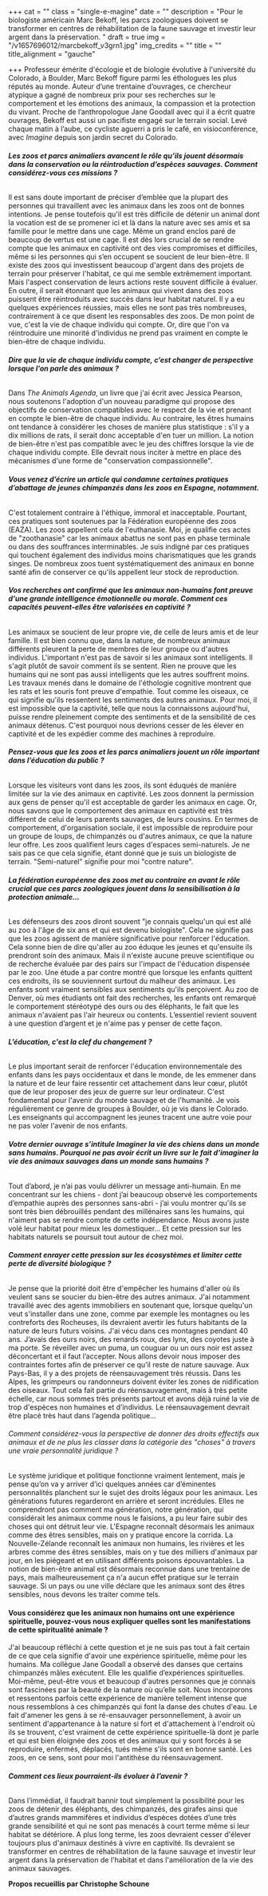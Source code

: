 +++
cat = ""
class = "single-e-magine"
date = ""
description = "Pour le biologiste américain Marc Bekoff, les parcs zoologiques doivent se transformer en centres de réhabilitation de la faune sauvage et investir leur argent dans la préservation. "
draft = true
img = "/v1657696012/marcbekoff_v3grn1.jpg"
img_credits = ""
title = ""
title_alignment = "gauche"

+++
Professeur émérite d'écologie et de biologie évolutive à l'université du Colorado, à Boulder, Marc Bekoff figure parmi les éthologues les plus réputés au monde. Auteur d’une trentaine d’ouvrages, ce chercheur atypique a gagné de nombreux prix pour ses recherches sur le comportement et les émotions des animaux, la compassion et la protection du vivant. Proche de l’anthropologue Jane Goodall avec qui il a écrit quatre ouvrages, Bekoff est aussi un pacifiste engagé sur le terrain social. Levé chaque matin à l’aube, ce cycliste aguerri a pris le café, en visioconférence, avec _Imagine_ depuis son jardin secret du Colorado.

###### **Les zoos et parcs animaliers avancent le rôle qu’ils jouent désormais dans la conservation ou la réintroduction d’espèces sauvages. Comment considérez-vous ces missions ?**

Il est sans doute important de préciser d’emblée que la plupart des personnes qui travaillent avec les animaux dans les zoos ont de bonnes intentions. Je pense toutefois qu'il est très difficile de détenir un animal dont la vocation est de se promener ici et là dans la nature avec ses amis et sa famille pour le mettre dans une cage. Même un grand enclos paré de beaucoup de vertus est une cage. Il est dès lors crucial de se rendre compte que les animaux en captivité ont des vies compromises et difficiles, même si les personnes qui s’en occupent se soucient de leur bien-être. Il existe des zoos qui investissent beaucoup d'argent dans des projets de terrain pour préserver l'habitat, ce qui me semble extrêmement important. Mais l'aspect conservation de leurs actions reste souvent difficile à évaluer. En outre, il serait étonnant que les animaux qui vivent dans des zoos puissent être réintroduits avec succès dans leur habitat naturel. Il y a eu quelques expériences réussies, mais elles ne sont pas très nombreuses, contrairement à ce que disent les responsables des zoos. De mon point de vue, c'est la vie de chaque individu qui compte. Or, dire que l'on va réintroduire une minorité d'individus ne prend pas vraiment en compte le bien-être de chaque individu.

###### **Dire que la vie de chaque individu compte, c’est changer de perspective lorsque l’on parle des animaux ?**

Dans _The Animals Agenda_, un livre que j'ai écrit avec Jessica Pearson, nous soutenons l'adoption d'un nouveau paradigme qui propose des objectifs de conservation compatibles avec le respect de la vie et prenant en compte le bien-être de chaque individu. Au contraire, les êtres humains ont tendance à considérer les choses de manière plus statistique : s'il y a dix millions de rats, il serait donc acceptable d'en tuer un million. La notion de bien-être n'est pas compatible avec le jeu des chiffres lorsque la vie de chaque individu compte. Elle devrait nous inciter à mettre en place des mécanismes d'une forme de "conservation compassionnelle".

###### **Vous venez d’écrire un article qui condamne certaines pratiques d’abattage de jeunes chimpanzés dans les zoos en Espagne, notamment.**

C'est totalement contraire à l'éthique, immoral et inacceptable. Pourtant, ces pratiques sont soutenues par la Fédération européenne des zoos (EAZA). Les zoos appellent cela de l'euthanasie. Moi, je qualifie ces actes de "zoothanasie" car les animaux abattus ne sont pas en phase terminale ou dans des souffrances interminables. Je suis indigné par ces pratiques qui touchent également des individus moins charismatiques que les grands singes. De nombreux zoos tuent systématiquement des animaux en bonne santé afin de conserver ce qu'ils appellent leur stock de reproduction.

###### **Vos recherches ont confirmé que les animaux non-humains font preuve d'une grande intelligence émotionnelle ou morale. Comment ces capacités peuvent-elles être valorisées en captivité ?**

Les animaux se soucient de leur propre vie, de celle de leurs amis et de leur famille. Il est bien connu que, dans la nature, de nombreux animaux différents pleurent la perte de membres de leur groupe ou d'autres individus. L'important n'est pas de savoir si les animaux sont intelligents. Il s'agit plutôt de savoir comment ils se sentent. Rien ne prouve que les humains qui ne sont pas aussi intelligents que les autres souffrent moins. Les travaux menés dans le domaine de l'éthologie cognitive montrent que les rats et les souris font preuve d'empathie. Tout comme les oiseaux, ce qui signifie qu'ils ressentent les sentiments des autres animaux. Pour moi, il est impossible que la captivité, telle que nous la connaissons aujourd'hui, puisse rendre pleinement compte des sentiments et de la sensibilité de ces animaux détenus. C'est pourquoi nous devrions cesser de les élever en captivité et de les expédier comme des machines à reproduire.

###### **Pensez-vous que les zoos et les parcs animaliers jouent un rôle important dans l’éducation du public ?**

Lorsque les visiteurs vont dans les zoos, ils sont éduqués de manière limitée sur la vie des animaux en captivité. Les zoos donnent la permission aux gens de penser qu'il est acceptable de garder les animaux en cage. Or, nous savons que le comportement des animaux en captivité est très différent de celui de leurs parents sauvages, de leurs cousins. En termes de comportement, d'organisation sociale, il est impossible de reproduire pour un groupe de loups, de chimpanzés ou d'autres animaux, ce que la nature leur offre. Les zoos qualifient leurs cages d'espaces semi-naturels. Je ne sais pas ce que cela signifie, étant donné que je suis un biologiste de terrain. "Semi-naturel" signifie pour moi "contre nature".

###### **La fédération européenne des zoos met au contraire en avant le rôle crucial que ces parcs zoologiques jouent dans la sensibilisation à la protection animale…**

Les défenseurs des zoos diront souvent "je connais quelqu'un qui est allé au zoo à l'âge de six ans et qui est devenu biologiste". Cela ne signifie pas que les zoos agissent de manière significative pour renforcer l'éducation. Cela sonne bien de dire qu'aller au zoo éduque les jeunes et qu'ensuite ils prendront soin des animaux. Mais il n'existe aucune preuve scientifique ou de recherche évaluée par des pairs sur l'impact de l'éducation dispensée par le zoo. Une étude a par contre montré que lorsque les enfants quittent ces endroits, ils se souviennent surtout du malheur des animaux. Les enfants sont vraiment sensibles aux sentiments qu'ils perçoivent. Au zoo de Denver, où mes étudiants ont fait des recherches, les enfants ont remarqué le comportement stéréotypé des ours ou des éléphants, le fait que les animaux n'avaient pas l'air heureux ou contents. L’essentiel revient souvent à une question d’argent et je n'aime pas y penser de cette façon.

###### **L’éducation, c'est la clef du changement ?**

Le plus important serait de renforcer l'éducation environnementale des enfants dans les pays occidentaux et dans le monde, de les emmener dans la nature et de leur faire ressentir cet attachement dans leur cœur, plutôt que de leur proposer des jeux de guerre sur leur ordinateur. C'est fondamental pour l'avenir du monde sauvage et de l'humanité. Je vois régulièrement ce genre de groupes à Boulder, où je vis dans le Colorado. Les enseignants qui accompagnent les jeunes tracent une autre voie pour ne pas voler l'avenir de nos enfants.

###### **Votre dernier ouvrage s’intitule _Imaginer la vie des chiens dans un monde sans humains_. Pourquoi ne pas avoir écrit un livre sur le fait d'imaginer la vie des animaux sauvages dans un monde sans humains ?**

Tout d’abord, je n’ai pas voulu délivrer un message anti-humain. En me concentrant sur les chiens - dont j’ai beaucoup observé les comportements d’empathie auprès des personnes sans-abri - j’ai voulu montrer qu'ils se sont très bien débrouillés pendant des millénaires sans les humains, qui n'aiment pas se rendre compte de cette indépendance. Nous avons juste volé leur habitat pour mieux les domestiquer… Et cette pression sur les habitats naturels se poursuit tout autour de chez moi.

###### **Comment enrayer cette pression sur les écosystèmes et limiter cette perte de diversité biologique ?**

Je pense que la priorité doit être d'empêcher les humains d'aller où ils veulent sans se soucier du bien-être des autres animaux. J'ai notamment travaillé avec des agents immobiliers en soutenant que, lorsque quelqu'un veut s'installer dans une zone, comme par exemple les montagnes ou les contreforts des Rocheuses, ils devraient avertir les futurs habitants de la nature de leurs futurs voisins. J'ai vécu dans ces montagnes pendant 40 ans. J’avais des ours noirs, des renards roux, des lynx, des coyotes juste à ma porte. Se réveiller avec un puma, un couguar ou un ours noir est assez déconcertant et il faut l’accepter. Nous allons devoir nous imposer des contraintes fortes afin de préserver ce qu’il reste de nature sauvage. Aux Pays-Bas, il y a des projets de réensauvagement très réussis. Dans les Alpes, les grimpeurs ou randonneurs doivent éviter les zones de nidification des oiseaux. Tout cela fait partie du réensauvagement, mais à très petite échelle, car nous sommes très présents partout et avons déjà ruiné la vie de trop d'espèces non humaines et d’individus. Le réensauvagement devrait être placé très haut dans l’agenda politique…

###### Comment considérez-vous la perspective de donner des droits effectifs aux animaux et de ne plus les classer dans la catégorie des "choses" à travers une vraie personnalité juridique ?

Le système juridique et politique fonctionne vraiment lentement, mais je pense qu’on va y arriver d’ici quelques années car d’éminentes personnalités planchent sur le sujet des droits légaux pour les animaux. Les générations futures regarderont en arrière et seront incrédules. Elles ne comprendront pas comment ma génération, notre génération, qui considérait les animaux comme nous le faisions, a pu leur faire subir des choses qui ont détruit leur vie. L'Espagne reconnaît désormais les animaux comme des êtres sensibles, mais on y pratique encore la corrida. La Nouvelle-Zélande reconnaît les animaux non humains, les rivières et les arbres comme des êtres sensibles, mais on y tue des milliers d'animaux par jour, en les piégeant et en utilisant différents poisons épouvantables. La notion de bien-être animal est désormais reconnue dans une trentaine de pays, mais malheureusement ça n'a aucun effet pratique sur le terrain sauvage. Si un pays ou une ville déclare que les animaux sont des êtres sensibles, nous devons les traiter comme tels.

#### Vous considérez que les animaux non humains ont une expérience spirituelle, pouvez-vous nous expliquer quelles sont les manifestations de cette spiritualité animale ?

J'ai beaucoup réfléchi à cette question et je ne suis pas tout à fait certain de ce que cela signifie d'avoir une expérience spirituelle, même pour les humains. Ma collègue Jane Goodall a observé des danses que certains chimpanzés mâles exécutent. Elle les qualifie d’expériences spirituelles. Moi-même, peut-être vous et beaucoup d'autres personnes que je connais sont fascinées par la beauté de la nature où qu’elle soit. Nous incorporons et ressentons parfois cette expérience de manière tellement intense que nous ressemblons à ces chimpanzés qui font la danse des chutes d'eau. Le fait d'amener les gens à se ré-ensauvager personnellement, à avoir un sentiment d'appartenance à la nature si fort et d'attachement à l'endroit où ils se trouvent, c'est vraiment de cette expérience spirituelle-là dont je parle et qui est bien éloignée des zoos et des animaux qui y sont forcés à se reproduire, enfermés, déplacés, tués même s'ils sont en bonne santé. Les zoos, en ce sens, sont pour moi l'antithèse du réensauvagement.

###### **Comment ces lieux pourraient-ils évoluer à l’avenir ?**

Dans l’immédiat, il faudrait bannir tout simplement la possibilité pour les zoos de détenir des éléphants, des chimpanzés, des girafes ainsi que d’autres grands mammifères et individus d’espèces dotées d’une très grande sensibilité et qui ne sont pas menacés à court terme même si leur habitat se détériore. A plus long terme, les zoos devraient cesser d'élever toujours plus d'animaux destinés à vivre en captivité. Ils devraient se transformer en centres de réhabilitation de la faune sauvage et investir leur argent dans la préservation de l'habitat et dans l'amélioration de la vie des animaux sauvages.

**Propos recueillis par Christophe Schoune**